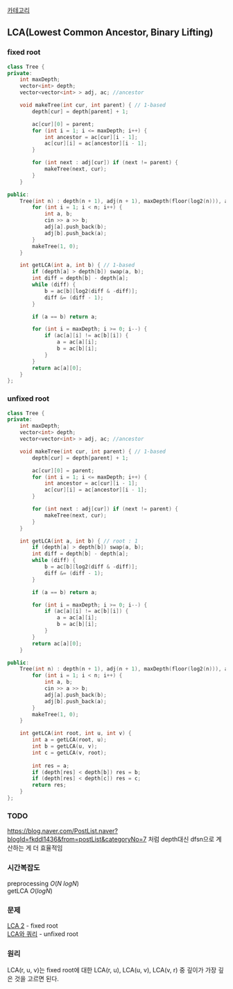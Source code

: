 [카테고리](/README.md)
## LCA(Lowest Common Ancestor, Binary Lifting)
### fixed root
```cpp
class Tree {
private:
    int maxDepth;
    vector<int> depth;
    vector<vector<int> > adj, ac; //ancestor

    void makeTree(int cur, int parent) { // 1-based
        depth[cur] = depth[parent] + 1;

        ac[cur][0] = parent;
        for (int i = 1; i <= maxDepth; i++) {
            int ancestor = ac[cur][i - 1];
            ac[cur][i] = ac[ancestor][i - 1];
        }

        for (int next : adj[cur]) if (next != parent) {
            makeTree(next, cur);
        }   
    }

public:
    Tree(int n) : depth(n + 1), adj(n + 1), maxDepth(floor(log2(n))), ac(n + 1, vector<int>(maxDepth + 1)) {
        for (int i = 1; i < n; i++) {
            int a, b;
            cin >> a >> b;
            adj[a].push_back(b);
            adj[b].push_back(a);
        }
        makeTree(1, 0);
    }

    int getLCA(int a, int b) { // 1-based
        if (depth[a] > depth[b]) swap(a, b);
        int diff = depth[b] - depth[a];
        while (diff) {
            b = ac[b][log2(diff & -diff)];
            diff &= (diff - 1);
        }

        if (a == b) return a;

        for (int i = maxDepth; i >= 0; i--) {
            if (ac[a][i] != ac[b][i]) {
                a = ac[a][i];
                b = ac[b][i];
            }
        }
        return ac[a][0];
    }
};
```
### unfixed root
```cpp
class Tree {
private:
    int maxDepth;
    vector<int> depth;
    vector<vector<int> > adj, ac; //ancestor

    void makeTree(int cur, int parent) { // 1-based
        depth[cur] = depth[parent] + 1;

        ac[cur][0] = parent;
        for (int i = 1; i <= maxDepth; i++) {
            int ancestor = ac[cur][i - 1];
            ac[cur][i] = ac[ancestor][i - 1];
        }

        for (int next : adj[cur]) if (next != parent) {
            makeTree(next, cur);
        }   
    }

    int getLCA(int a, int b) { // root : 1
        if (depth[a] > depth[b]) swap(a, b);
        int diff = depth[b] - depth[a];
        while (diff) {
            b = ac[b][log2(diff & -diff)];
            diff &= (diff - 1);
        }

        if (a == b) return a;

        for (int i = maxDepth; i >= 0; i--) {
            if (ac[a][i] != ac[b][i]) {
                a = ac[a][i];
                b = ac[b][i];
            }
        }
        return ac[a][0];
    }

public:
    Tree(int n) : depth(n + 1), adj(n + 1), maxDepth(floor(log2(n))), ac(n + 1, vector<int>(maxDepth + 1)) {
        for (int i = 1; i < n; i++) {
            int a, b;
            cin >> a >> b;
            adj[a].push_back(b);
            adj[b].push_back(a);
        }
        makeTree(1, 0);
    }

    int getLCA(int root, int u, int v) {
        int a = getLCA(root, u);
        int b = getLCA(u, v);
        int c = getLCA(v, root);
        
        int res = a;
        if (depth[res] < depth[b]) res = b;
        if (depth[res] < depth[c]) res = c;
        return res;
    }
};
```

### TODO 
https://blog.naver.com/PostList.naver?blogId=fkddl1436&from=postList&categoryNo=7 처럼 depth대신 dfsn으로 계산하는 게 더 효율적임   

### 시간복잡도 
preprocessing $O(N~logN)$   
getLCA $O(logN)$

### 문제
[LCA 2](https://www.acmicpc.net/problem/11438) - fixed root   
[LCA와 쿼리](https://www.acmicpc.net/problem/15480) - unfixed root

### 원리
LCA(r, u, v)는 fixed root에 대한 LCA(r, u), LCA(u, v), LCA(v, r) 중 깊이가 가장 깊은 것을 고르면 된다.
